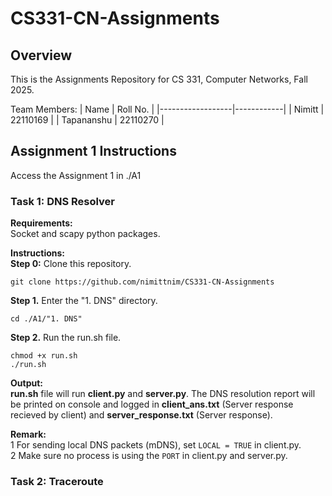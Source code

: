 # CS331-CN-Assignments

## Overview

This is the Assignments Repository for CS 331, Computer Networks, Fall 2025.

Team Members:
| Name             | Roll No.   |
|------------------|------------|
| Nimitt           | 22110169   |
| Tapananshu       | 22110270   |

## Assignment 1 Instructions
Access the Assignment 1 in ./A1

### Task 1: DNS Resolver
**Requirements:**\
Socket and scapy python packages.

**Instructions:**\
**Step 0:** Clone this repository.
```
git clone https://github.com/nimittnim/CS331-CN-Assignments
```
**Step 1.** Enter the "1. DNS" directory.

```
cd ./A1/"1. DNS"
```

**Step 2.** Run the run.sh file.
```
chmod +x run.sh
./run.sh
```

**Output:**\
**run.sh** file will run **client.py** and **server.py**. The DNS resolution report will be printed on console and logged in **client_ans.txt** (Server response recieved by client) and **server_response.txt** (Server response).

**Remark:**\
1 For sending local DNS packets (mDNS), set `LOCAL = TRUE` in client.py. \
2 Make sure no process is using the `PORT` in client.py and server.py.

### Task 2: Traceroute